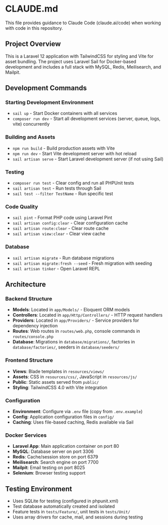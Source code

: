 # CLAUDE.md

This file provides guidance to Claude Code (claude.ai/code) when working with code in this repository.

## Project Overview

This is a Laravel 12 application with TailwindCSS for styling and Vite for asset bundling. The project uses Laravel Sail for Docker-based development and includes a full stack with MySQL, Redis, Meilisearch, and Mailpit.

## Development Commands

### Starting Development Environment
- `sail up` - Start Docker containers with all services
- `composer run dev` - Start all development services (server, queue, logs, vite) concurrently

### Building and Assets
- `npm run build` - Build production assets with Vite
- `npm run dev` - Start Vite development server with hot reload
- `sail artisan serve` - Start Laravel development server (if not using Sail)

### Testing
- `composer run test` - Clear config and run all PHPUnit tests
- `sail artisan test` - Run tests through Sail
- `sail test --filter TestName` - Run specific test

### Code Quality
- `sail pint` - Format PHP code using Laravel Pint
- `sail artisan config:clear` - Clear configuration cache
- `sail artisan route:clear` - Clear route cache
- `sail artisan view:clear` - Clear view cache

### Database
- `sail artisan migrate` - Run database migrations
- `sail artisan migrate:fresh --seed` - Fresh migration with seeding
- `sail artisan tinker` - Open Laravel REPL

## Architecture

### Backend Structure
- **Models**: Located in `app/Models/` - Eloquent ORM models
- **Controllers**: Located in `app/Http/Controllers/` - HTTP request handlers
- **Providers**: Located in `app/Providers/` - Service providers for dependency injection
- **Routes**: Web routes in `routes/web.php`, console commands in `routes/console.php`
- **Database**: Migrations in `database/migrations/`, factories in `database/factories/`, seeders in `database/seeders/`

### Frontend Structure
- **Views**: Blade templates in `resources/views/`
- **Assets**: CSS in `resources/css/`, JavaScript in `resources/js/`
- **Public**: Static assets served from `public/`
- **Styling**: TailwindCSS 4.0 with Vite integration

### Configuration
- **Environment**: Configure via `.env` file (copy from `.env.example`)
- **Config**: Application configuration files in `config/`
- **Caching**: Uses file-based caching, Redis available via Sail

### Docker Services
- **Laravel App**: Main application container on port 80
- **MySQL**: Database server on port 3306
- **Redis**: Cache/session store on port 6379
- **Meilisearch**: Search engine on port 7700
- **Mailpit**: Email testing on port 8025
- **Selenium**: Browser testing support

## Testing Environment
- Uses SQLite for testing (configured in phpunit.xml)
- Test database automatically created and isolated
- Feature tests in `tests/Feature/`, unit tests in `tests/Unit/`
- Uses array drivers for cache, mail, and sessions during testing